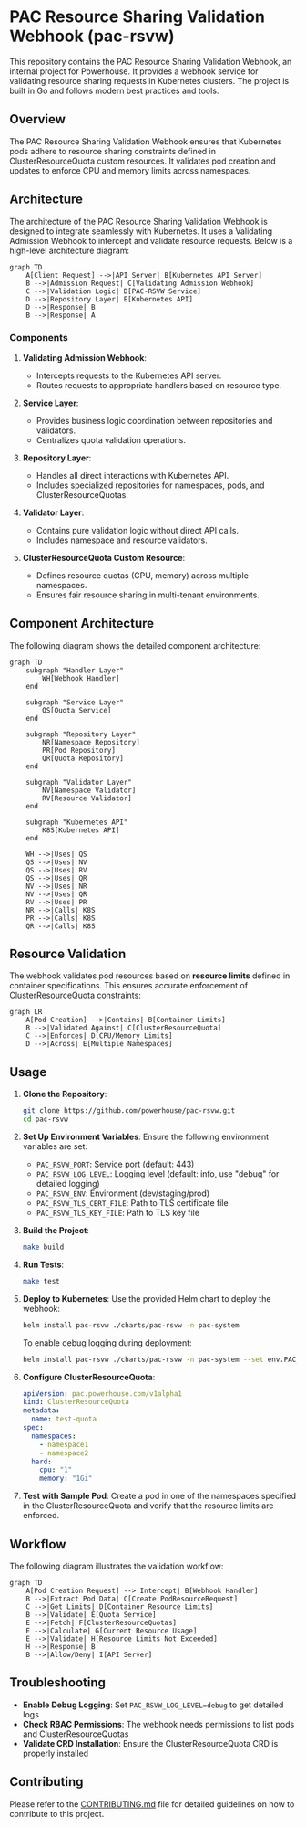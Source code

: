 # PAC Resource Sharing Validation Webhook (pac-rsvw)

This repository contains the PAC Resource Sharing Validation Webhook, an internal project for Powerhouse. It provides a webhook service for validating resource sharing requests in Kubernetes clusters. The project is built in Go and follows modern best practices and tools.

## Overview

The PAC Resource Sharing Validation Webhook ensures that Kubernetes pods adhere to resource sharing constraints defined in ClusterResourceQuota custom resources. It validates pod creation and updates to enforce CPU and memory limits across namespaces.

## Architecture

The architecture of the PAC Resource Sharing Validation Webhook is designed to integrate seamlessly with Kubernetes. It uses a Validating Admission Webhook to intercept and validate resource requests. Below is a high-level architecture diagram:

```mermaid
graph TD
    A[Client Request] -->|API Server| B[Kubernetes API Server]
    B -->|Admission Request| C[Validating Admission Webhook]
    C -->|Validation Logic| D[PAC-RSVW Service]
    D -->|Repository Layer| E[Kubernetes API]
    D -->|Response| B
    B -->|Response| A
```

### Components

1. **Validating Admission Webhook**:
   - Intercepts requests to the Kubernetes API server.
   - Routes requests to appropriate handlers based on resource type.

2. **Service Layer**:
   - Provides business logic coordination between repositories and validators.
   - Centralizes quota validation operations.

3. **Repository Layer**:
   - Handles all direct interactions with Kubernetes API.
   - Includes specialized repositories for namespaces, pods, and ClusterResourceQuotas.

4. **Validator Layer**:
   - Contains pure validation logic without direct API calls.
   - Includes namespace and resource validators.

5. **ClusterResourceQuota Custom Resource**:
   - Defines resource quotas (CPU, memory) across multiple namespaces.
   - Ensures fair resource sharing in multi-tenant environments.

## Component Architecture

The following diagram shows the detailed component architecture:

```mermaid
graph TD
    subgraph "Handler Layer"
        WH[Webhook Handler]
    end

    subgraph "Service Layer"
        QS[Quota Service]
    end

    subgraph "Repository Layer"
        NR[Namespace Repository]
        PR[Pod Repository]
        QR[Quota Repository]
    end

    subgraph "Validator Layer"
        NV[Namespace Validator]
        RV[Resource Validator]
    end

    subgraph "Kubernetes API"
        K8S[Kubernetes API]
    end

    WH -->|Uses| QS
    QS -->|Uses| NV
    QS -->|Uses| RV
    QS -->|Uses| QR
    NV -->|Uses| NR
    NV -->|Uses| QR
    RV -->|Uses| PR
    NR -->|Calls| K8S
    PR -->|Calls| K8S
    QR -->|Calls| K8S
```

## Resource Validation

The webhook validates pod resources based on **resource limits** defined in container specifications. This ensures accurate enforcement of ClusterResourceQuota constraints:

```mermaid
graph LR
    A[Pod Creation] -->|Contains| B[Container Limits]
    B -->|Validated Against| C[ClusterResourceQuota]
    C -->|Enforces| D[CPU/Memory Limits]
    D -->|Across| E[Multiple Namespaces]
```

## Usage

1. **Clone the Repository**:

   ```bash
   git clone https://github.com/powerhouse/pac-rsvw.git
   cd pac-rsvw
   ```

2. **Set Up Environment Variables**:
   Ensure the following environment variables are set:
   - `PAC_RSVW_PORT`: Service port (default: 443)
   - `PAC_RSVW_LOG_LEVEL`: Logging level (default: info, use "debug" for detailed logging)
   - `PAC_RSVW_ENV`: Environment (dev/staging/prod)
   - `PAC_RSVW_TLS_CERT_FILE`: Path to TLS certificate file
   - `PAC_RSVW_TLS_KEY_FILE`: Path to TLS key file

3. **Build the Project**:

   ```bash
   make build
   ```

4. **Run Tests**:

   ```bash
   make test
   ```

5. **Deploy to Kubernetes**:
   Use the provided Helm chart to deploy the webhook:

   ```bash
   helm install pac-rsvw ./charts/pac-rsvw -n pac-system
   ```

   To enable debug logging during deployment:

   ```bash
   helm install pac-rsvw ./charts/pac-rsvw -n pac-system --set env.PAC_RSVW_LOG_LEVEL=debug
   ```

6. **Configure ClusterResourceQuota**:

   ```yaml
   apiVersion: pac.powerhouse.com/v1alpha1
   kind: ClusterResourceQuota
   metadata:
     name: test-quota
   spec:
     namespaces:
       - namespace1
       - namespace2
     hard:
       cpu: "1"
       memory: "1Gi"
   ```

7. **Test with Sample Pod**:
   Create a pod in one of the namespaces specified in the ClusterResourceQuota and verify that the resource limits are enforced.

## Workflow

The following diagram illustrates the validation workflow:

```mermaid
graph TD
    A[Pod Creation Request] -->|Intercept| B[Webhook Handler]
    B -->|Extract Pod Data| C[Create PodResourceRequest]
    C -->|Get Limits| D[Container Resource Limits]
    B -->|Validate| E[Quota Service]
    E -->|Fetch| F[ClusterResourceQuotas]
    E -->|Calculate| G[Current Resource Usage]
    E -->|Validate| H[Resource Limits Not Exceeded]
    H -->|Response| B
    B -->|Allow/Deny| I[API Server]
```

## Troubleshooting

- **Enable Debug Logging**: Set `PAC_RSVW_LOG_LEVEL=debug` to get detailed logs
- **Check RBAC Permissions**: The webhook needs permissions to list pods and ClusterResourceQuotas
- **Validate CRD Installation**: Ensure the ClusterResourceQuota CRD is properly installed

## Contributing

Please refer to the [CONTRIBUTING.md](CONTRIBUTING.md) file for detailed guidelines on how to contribute to this project.
